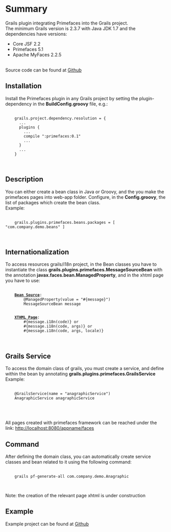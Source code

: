 <html>
<body>
	<h1>Summary</h1>
	<div>
		Grails plugin integrating Primefaces into the Grails project.
		<br>
		The minimum Grails version is 2.3.7 with Java JDK 1.7 and the dependencies have versions:
		<ul>
			<li>Core JSF 2.2</li>
			<li>Primefaces 5.1</li>
			<li>Apache MyFaces 2.2.5</li>
		</ul>
		<br>
		Source code can be found at <a href="https://github.com/andreaminnucci77/primefaces">Github</a>
		<h2>Installation</h2>
		Install the Primefaces plugin in any Grails project by setting the plugin-dependency in the <b>BuildConfig.groovy</b> file, e.g.:
		<pre>
			<code>
	grails.project.dependency.resolution = {
	  ...
	  plugins {
		...
		compile ":primefaces:0.1"
		...
	  }
	  ...
	}
			</code>
		</pre>
		<h2>Description</h2>
		<div>
			You can either create a bean class in Java or Groovy, and the you make the primefaces pages into web-app folder.
			Configure, in the <b>Config.groovy</b>, the list of packages which create the bean class.
			<br>Example:
			<pre>
				<code>
	grails.plugins.primefaces.beans.packages = [ "com.company.demo.beans" ]
				</code>
			</pre>
			<h2>Internationalization</h2>
			To access resources grails/i18n project, in the Bean classes you have to instantiate the class <b>grails.plugins.primefaces.MessageSourceBean</b>
			with the annotation <b>javax.faces.bean.ManagedProperty</b>, and in the xhtml page you have to use:
			<pre>
				<code>
	<b><u>Bean Source</u></b>:
		@ManagedProperty(value = "#{message}")
		MessageSourceBean message
		<br>
	<b><u>XTHML Page</u></b>:
		#{message.i18n(code)} or
		#{message.i18n(code, args)} or
		#{message.i18n(code, args, locale)}
				</code>
			</pre>
			<h2>Grails Service</h2>
			To access the domain class of grails, you must create a service, and define within the bean by annotating <b>grails.plugins.primefaces.GrailsService</b>
			<br>Example:
			<pre>
				<code>
	@GrailsService(name = "anagraphicService")
	AnagraphicService anagraphicService
				</code>
			</pre>
			<br>
			All pages created with primefaces framework can be reached under the link:
				<a href="http://localhost:8080/appname/faces">http://localhost:8080/appname/faces</a>
			<br>
			<h2>Command</h2>
			After defining the domain class, you can automatically create service classes and bean related to it using the following command:
			<pre>
				<code>
	grails pf-generate-all com.company.demo.Anagraphic
				</code>
			</pre>
			Note: the creation of the relevant page xhtml is under construction
			<h2>Example</h2>
			Example project can be found at <a href="https://github.com/andreaminnucci77/grails-primefaces-demo">Github</a>
		</div>
	</div>
</body>
</html>